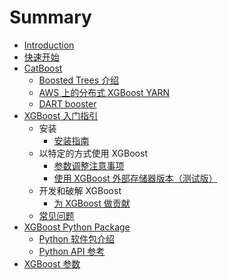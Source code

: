 # Summary

+   [Introduction](README.md)
+   [快速开始](docs/1.md)
+   [CatBoost](docs/2.md)
    +   [Boosted Trees 介绍](docs/3.md)
    +   [AWS 上的分布式 XGBoost YARN](docs/4.md)
    +   [DART booster](docs/5.md)
+   [XGBoost 入门指引](docs/6.md)
    +   安装
        +   [安装指南](docs/7.md)
    +   以特定的方式使用 XGBoost
        +   [参数调整注意事项](docs/8.md)
        +   [使用 XGBoost 外部存储器版本（测试版）](docs/9.md)
    +   开发和破解 XGBoost
        +   [为 XGBoost 做贡献](docs/10.md)
    +   [常见问题](docs/11.md)
+   [XGBoost Python Package](docs/12.md)
    +   [Python 软件包介绍](docs/13.md)
    +   [Python API 参考](docs/14.md)
+   [XGBoost 参数](docs/15.md)
